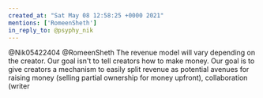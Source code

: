 ```yaml
---
created_at: "Sat May 08 12:58:25 +0000 2021"
mentions: ['RomeenSheth']
in_reply_to: @psyphy_nik
---
```


@Nik05422404 @RomeenSheth The revenue model will vary depending on the creator. Our goal isn't to tell creators how to make money. Our goal is to give creators a mechanism to easily split revenue as potential avenues for raising money (selling partial ownership for money upfront), collaboration (writer